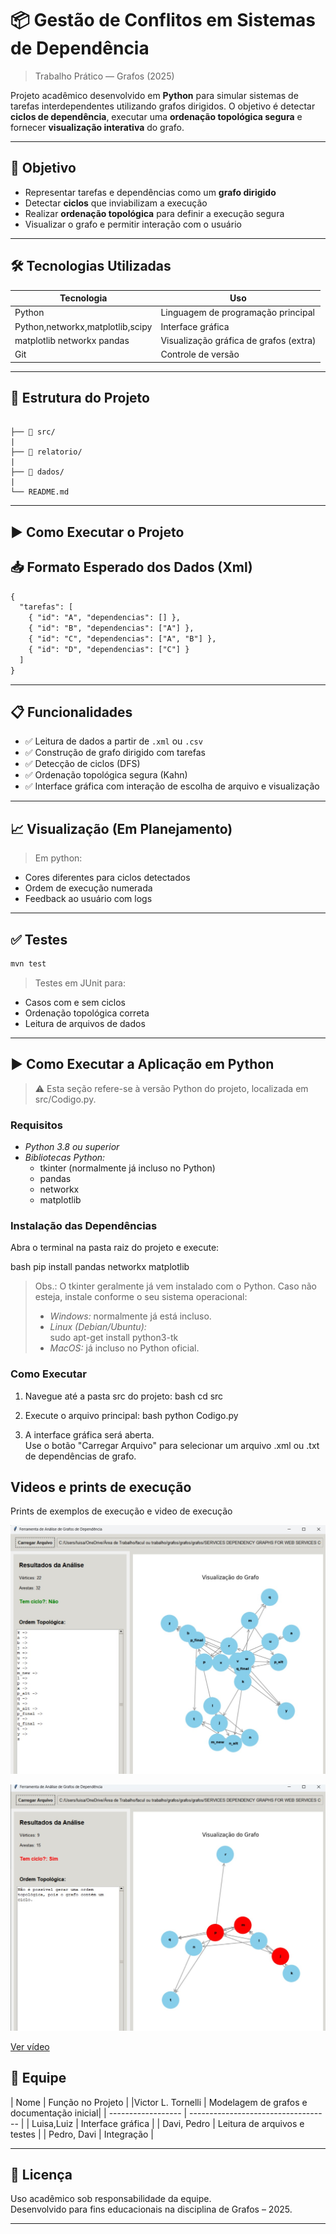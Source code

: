 
# 📦 Gestão de Conflitos em Sistemas de Dependência
> Trabalho Prático — Grafos (2025)

Projeto acadêmico desenvolvido em **Python** para simular sistemas de tarefas interdependentes utilizando grafos dirigidos. O objetivo é detectar **ciclos de dependência**, executar uma **ordenação topológica segura** e fornecer **visualização interativa** do grafo.

---

## 🎯 Objetivo

- Representar tarefas e dependências como um **grafo dirigido**
- Detectar **ciclos** que inviabilizam a execução
- Realizar **ordenação topológica** para definir a execução segura
- Visualizar o grafo e permitir interação com o usuário

---

## 🛠️ Tecnologias Utilizadas

| Tecnologia  | Uso                                   |
|-------------|----------------------------------------|
| Python    | Linguagem de programação principal     |
| Python,networkx,matplotlib,scipy      | Interface gráfica |
| matplotlib networkx pandas | Visualização gráfica de grafos (extra) |
| Git         | Controle de versão                     |

---

## 📁 Estrutura do Projeto

```

├── 📁 src/
|
├── 📁 relatorio/
|
├── 📁 dados/
|
└── README.md
```
---

## ▶️ Como Executar o Projeto

## 📥 Formato Esperado dos Dados (Xml)

```Xml
{
  "tarefas": [
    { "id": "A", "dependencias": [] },
    { "id": "B", "dependencias": ["A"] },
    { "id": "C", "dependencias": ["A", "B"] },
    { "id": "D", "dependencias": ["C"] }
  ]
}
```

---

## 📋 Funcionalidades

- ✅ Leitura de dados a partir de `.xml` ou `.csv`
- ✅ Construção de grafo dirigido com tarefas
- ✅ Detecção de ciclos (DFS)
- ✅ Ordenação topológica segura (Kahn)
- ✅ Interface gráfica com interação de escolha de arquivo e visualização

---

## 📈 Visualização (Em Planejamento)

> Em python:
- Cores diferentes para ciclos detectados
- Ordem de execução numerada
- Feedback ao usuário com logs

---

## ✅ Testes

```bash
mvn test
```

> Testes em JUnit para:
- Casos com e sem ciclos
- Ordenação topológica correta
- Leitura de arquivos de dados

---

## ▶ Como Executar a Aplicação em Python

> ⚠ Esta seção refere-se à versão Python do projeto, localizada em src/Codigo.py.

### Requisitos

- *Python 3.8 ou superior*
- *Bibliotecas Python:*
  - tkinter (normalmente já incluso no Python)
  - pandas
  - networkx
  - matplotlib

### Instalação das Dependências

Abra o terminal na pasta raiz do projeto e execute:

bash
pip install pandas networkx matplotlib


> Obs.: O tkinter geralmente já vem instalado com o Python. Caso não esteja, instale conforme o seu sistema operacional:
> - *Windows:* normalmente já está incluso.
> - *Linux (Debian/Ubuntu):*  
>   sudo apt-get install python3-tk
> - *MacOS:* já incluso no Python oficial.

### Como Executar

1. Navegue até a pasta src do projeto:
    bash
    cd src
2. Execute o arquivo principal:
    bash
    python Codigo.py
    
3. A interface gráfica será aberta.  
   Use o botão "Carregar Arquivo" para selecionar um arquivo .xml ou .txt de dependências de grafo.

## Videos e prints de execução

Prints de exemplos de execução e video de execução

![Imagem sem ciclo](relatorio/img_sem_ciclo.jpg)

![Imagem com ciclo](relatorio/img_erro.jpg)

[Ver vídeo](relatorio/video_python.mp4)

## 👥 Equipe

| Nome                | Função no Projeto                         |
|Victor L. Tornelli   | Modelagem de grafos e documentação inicial|
| ------------------  | -----------------------------------       |
| Luisa,Luiz  | Interface gráfica                         |
| Davi, Pedro | Leitura de arquivos e testes              |
| Pedro, Davi | Integração                                |

---

## 📜 Licença

Uso acadêmico sob responsabilidade da equipe.  
Desenvolvido para fins educacionais na disciplina de Grafos – 2025.

---
